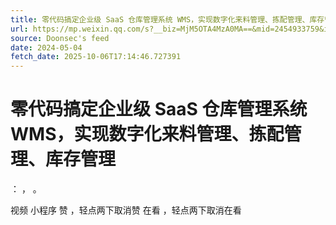 ```yaml
---
title: 零代码搞定企业级 SaaS 仓库管理系统 WMS，实现数字化来料管理、拣配管理、库存管理
url: https://mp.weixin.qq.com/s?__biz=MjM5OTA4MzA0MA==&mid=2454933759&idx=1&sn=73284d6f3d1a98414ddb7cdb63eb70d4
source: Doonsec's feed
date: 2024-05-04
fetch_date: 2025-10-06T17:14:46.727391
---
```


# 零代码搞定企业级 SaaS 仓库管理系统 WMS，实现数字化来料管理、拣配管理、库存管理

：
，
。

视频
小程序
赞
，轻点两下取消赞
在看
，轻点两下取消在看